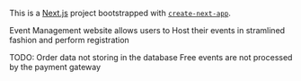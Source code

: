 This is a [Next.js](https://nextjs.org/) project bootstrapped with [`create-next-app`](https://github.com/vercel/next.js/tree/canary/packages/create-next-app).

Event Management website allows users to Host their events in stramlined fashion and perform registration



TODO:
Order data not storing in the database
Free events are not processed by the payment gateway